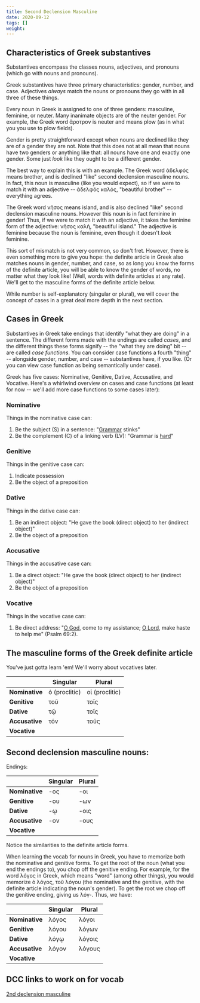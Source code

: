 ```yaml
---
title: Second Declension Masculine
date: 2020-09-12
tags: []
weight: 
---
```


## Characteristics of Greek substantives

Substantives encompass the classes nouns, adjectives, and pronouns (which go with nouns and pronouns).

Greek substantives have three primary characteristics: gender, number, and case. Adjectives *always* match the nouns or pronouns they go with in all three of these things.

Every noun in Greek is assigned to one of three genders: masculine, feminine, or neuter. Many inanimate objects are of the neuter gender. For example, the Greek word ἄροτρον is neuter and means plow (as in what you you use to plow fields).

Gender is pretty straightforward except when nouns are declined like they are of a gender they are not. Note that this does not at all mean that nouns have two genders or anything like that: all nouns have one and exactly one gender. Some just *look* like they ought to be a different gender.

The best way to explain this is with an example. The Greek word ἀδελφός means brother, and is declined "like" second declension masculine nouns. In fact, this noun is masculine (like you would expect), so if we were to match it with an adjective -- ἀδελφός καλός, "beautiful brother" -- everything agrees.

The Greek word νῆσος means island, and is also declined "like" second declension masculine nouns. However this noun is in fact feminine in gender! Thus, if we were to match it with an adjective, it takes the feminine form of the adjective: νῆσος καλή, "beautiful island." The adjective is feminine because the noun is feminine, even though it doesn't *look* feminine.

This sort of mismatch is not very common, so don't fret. However, there is even something more to give you hope: the definite article in Greek also matches nouns in gender, number, and case, so as long you know the forms of the definite article, you will be able to know the gender of words, no matter what they look like! (Well, words with definite articles at any rate). We'll get to the masculine forms of the definite article below.

While number is self-explanatory (singular or plural), we will cover the concept of cases in a great deal more depth in the next section.

## Cases in Greek

Substantives in Greek take endings that identify "what they are doing" in a sentence. The different forms made with the endings are called *cases*, and the different things these forms signify -- the "what they are doing" bit -- are called *case functions*. You can consider case functions a fourth "thing" -- alongside gender, number, and case -- substantives have, if you like. (Or you can view case function as being semantically under case).

Greek has five cases: Nominative, Genitive, Dative, Accusative, and Vocative. Here's a whirlwind overview on cases and case functions (at least for now -- we'll add more case functions to some cases later):

### Nominative

Things in the nominative case can:

1. Be the subject (S) in a sentence: "<u>Grammar</u> stinks"
2. Be the complement (C) of a linking verb (LV): "Grammar is <u>hard</u>"

### Genitive

Things in the genitive case can:

1. Indicate possession
2. Be the object of a preposition

### Dative

Things in the dative case can:

1. Be an indirect object: "He gave the book (direct object) to her (indirect object)"
2. Be the object of a preposition

### Accusative

Things in the accusative case can:

1. Be a direct object: "He gave the book (direct object) to her (indirect object)"
2. Be the object of a preposition

### Vocative

Things in the vocative case can:

1. Be direct address: "<u>O God</u>, come to my assistance; <u>O Lord</u>, make haste to help me" (Psalm 69:2).

## The masculine forms of the Greek definite article

You've just gotta learn 'em! We'll worry about vocatives later.

|                | Singular      | Plural         |
| -------------- | ------------- | -------------- |
| **Nominative** | ὁ (proclitic) | οἱ (proclitic) |
| **Genitive**   | τοῦ           | τοῖς           |
| **Dative**     | τῷ            | τοῖς           |
| **Accusative** | τόν           | τούς           |
| **Vocative**   |               |                |

## Second declension masculine nouns:

Endings:

|                | Singular | Plural |
| -------------- | -------- | ------ |
| **Nominative** | -ος      | -οι    |
| **Genitive**   | -ου      | -ων    |
| **Dative**     | -ῳ       | -οις   |
| **Accusative** | -ον      | -ους   |
| **Vocative**   |          |        |

Notice the similarities to the definite article forms.

When learning the vocab for nouns in Greek, you have to memorize both the nominative and genitive forms. To get the root of the noun (what you end the endings to), you chop off the genitive ending. For example, for the word λόγος in Greek, which means "word" (among other things), you would memorize ὁ λόγος, τοῦ λόγου (the nominative and the genitive, with the definite article indicating the noun's gender). To get the root we chop off the genitive ending, giving us λόγ-. Thus, we have:

|                | Singular | Plural |
| -------------- | -------- | ------ |
| **Nominative** | λόγος    | λόγοι  |
| **Genitive**   | λόγου    | λόγων  |
| **Dative**     | λόγῳ     | λόγοις |
| **Accusative** | λόγον    | λόγους |
| **Vocative**   |          |        |

## DCC links to work on for vocab

[2nd declension masculine](http://dcc.dickinson.edu/greek-core-list?title=&field_greek_part_of_speech_value=noun%3A+2nd+declension&field_greek_semantic_group_value=All)
